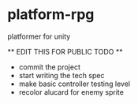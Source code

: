 platform-rpg
============
platformer for unity

** EDIT THIS FOR PUBLIC TODO **

* commit the project
* start writing the tech spec
* make basic controller testing level
* recolor alucard for enemy sprite

